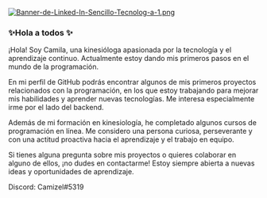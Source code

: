 [![Banner-de-Linked-In-Sencillo-Tecnolog-a-1.png](https://i.postimg.cc/ZndkZNdy/Banner-de-Linked-In-Sencillo-Tecnolog-a-1.png)](https://postimg.cc/0KPX0bZ8)

### ✨Hola a todos ✨

¡Hola! Soy Camila, una kinesióloga apasionada por la tecnología y el aprendizaje continuo. Actualmente estoy dando mis primeros pasos en el mundo de la programación.

En mi perfil de GitHub podrás encontrar algunos de mis primeros proyectos relacionados con la programación, en los que estoy trabajando para mejorar mis habilidades y aprender nuevas tecnologías. Me interesa especialmente irme por el lado del backend.

Además de mi formación en kinesiología, he completado algunos cursos de programación en línea. Me considero una persona curiosa, perseverante y con una actitud proactiva hacia el aprendizaje y el trabajo en equipo.

Si tienes alguna pregunta sobre mis proyectos o quieres colaborar en alguno de ellos, ¡no dudes en contactarme! Estoy siempre abierta a nuevas ideas y oportunidades de aprendizaje.


Discord: Camizel#5319



<!--
**Camizel/Camizel** is a ✨ _special_ ✨ repository because its `README.md` (this file) appears on your GitHub profile.


-->
